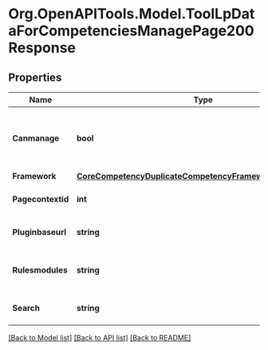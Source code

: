 # Org.OpenAPITools.Model.ToolLpDataForCompetenciesManagePage200Response

## Properties

Name | Type | Description | Notes
------------ | ------------- | ------------- | -------------
**Canmanage** | **bool** | True if this user has permission to manage competency frameworks | [default to null]
**Framework** | [**CoreCompetencyDuplicateCompetencyFramework200Response**](CoreCompetencyDuplicateCompetencyFramework200Response.md) |  | 
**Pagecontextid** | **int** | Context id for the framework | [default to null]
**Pluginbaseurl** | **string** | Plugin base url | [default to "null"]
**Rulesmodules** | **string** | JSON encoded data for rules | [default to "null"]
**Search** | **string** | Current search string | [default to "null"]

[[Back to Model list]](../README.md#documentation-for-models) [[Back to API list]](../README.md#documentation-for-api-endpoints) [[Back to README]](../README.md)

